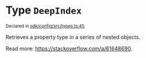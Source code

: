 # Type `DeepIndex`
<sub>Declared in [sdk/config/src/types.ts:45](https://github.com/dxos/dxos/blob/27607ac6b/packages/sdk/config/src/types.ts#L45)</sub>


Retrieves a property type in a series of nested objects.

Read more: https://stackoverflow.com/a/61648690.



